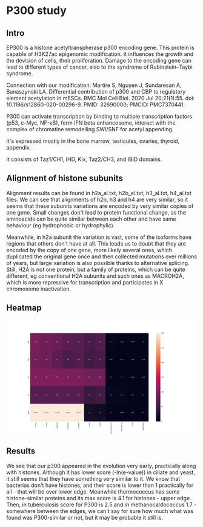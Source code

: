 # P300 study

## Intro

EP300 is a histone acetyltranspherase p300 encoding gene. This protein is capable of H3K27ac epigenomic modification. It influences the growth and the devision of cells, their proliferation. Damage to the encoding gene can lead to different types of cancer, also to the syndrome of Rubinstein–Taybi syndrome.

Connection with our modification: Martire S, Nguyen J, Sundaresan A, Banaszynski LA. Differential contribution of p300 and CBP to regulatory element acetylation in mESCs. BMC Mol Cell Biol. 2020 Jul 20;21(1):55. doi: 10.1186/s12860-020-00296-9. PMID: 32690000; PMCID: PMC7370441.

P300 can activate transcription by binding to multiple transcription factors (p53, c-Myc, NF-κB), form IFN beta enhancosome, interact with the complex of chromatine remodelling SWI/SNF for acetyl appending.

It's expressed mostly in the bone marrow, testicules, ovaries, thyroid, appendix.

It consists of Taz1/CH1, IHD, Kix, Taz2/CH3, and IBiD domains.


## Alignment of histone subunits

Alignment results can be found in h2a_al.txt, h2b_al.txt, h3_al.txt, h4_al.txt files. We can see that alignments of h2b, h3 and h4 are very similar, so it seems that these subunits variations are encoded by very similar copies of one gene. Small changes don't lead to protein functional change, as the aminoacids can be quite similar between each other and have same behaviour (eg hydrophobic or hydrophylic). 

Meanwhile, in h2a subunit the variation is vast, some of the isoforms have regions that others don't have at all. This leads us to doubt that they are encoded by the copy of one gene, more likely several ones, which duplicated the original gene once and then collected mutations over millions of years, but large variation is also possible thanks to alternative splicing. Still, H2A is not one protein, but a family of proteins, which can be quite different, eg conventional H2A subunits and such ones as MACROH2A, which is more repressive for transcription and participates in X chromosome inactivation.

## Heatmap

![Heatmap](heatmap.png)

## Results

We see that our p300 appeared in the evolution very early, practically along with histones. Although it has lower score (-ln(e-value)) in ciliate and yeast, it still seems that they have something very similar to it. We know that bacterias don't have histones, and their score is lower than 1 practically for all - that will be over lower edge. Meanwhile thermococcus has some histone-similar proteins and its max score is 4.1 for histones - upper edge. Then, in tuberculosis score for P300 is 2.5 and in methanocaldococcus 1.7 - somewhere between the edges, we can't say for sure how much what was found was P300-similar or not, but it may be probable it still is. 
